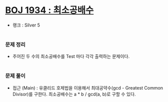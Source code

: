 # [BOJ 1934 : 최소공배수](https://www.acmicpc.net/problem/1934)
- 랭크 : Silver 5
  <br><br>
  
### 문제 정리
- 주어진 두 수의 최소공배수를 Test 마다 각각 출력하는 문제이다.
<br><br>

### 문제 풀이
- 접근 (Main) : 유클리드 호제법을 이용해서 최대공약수(gcd - Greatest Common Divisor)를 구한다. 
최소공배수는 a * b / gcd(a, b)로 구할 수 있다.
  


  

    
    


    
    


